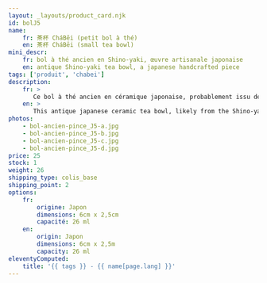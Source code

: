 ```yaml
---
layout: _layouts/product_card.njk
id: bolJ5
name:
    fr: 茶杯 CháBēi (petit bol à thé) 
    en: 茶杯 CháBēi (small tea bowl)
mini_descr:
    fr: bol à thé ancien en Shino-yaki, œuvre artisanale japonaise
    en: antique Shino-yaki tea bowl, a japanese handcrafted piece
tags: ['produit', 'chabei']
description: 
    fr: >
       Ce bol à thé ancien en céramique japonaise, probablement issu de la tradition du Shino-yaki. Ses tons doux et naturels, parsemés de délicates craquelures,<!--more--> évoquent l’authenticité et la simplicité des rituels du thé. Chaque détail raconte une histoire, entre savoir-faire ancestral et beauté intemporelle. Idéal pour savourer votre thé dans une ambiance empreinte de sérénité.
    en: >
       This antique japanese ceramic tea bowl, likely from the Shino-yaki tradition. Its soft, natural tones, adorned with delicate crackles,<!--more--> evoke the authenticity and simplicity of tea rituals. Every detail tells a story of ancestral craftsmanship and timeless beauty. Perfect for enjoying your tea in a serene and contemplative atmosphere.
photos:
    - bol-ancien-pince_J5-a.jpg
    - bol-ancien-pince_J5-b.jpg
    - bol-ancien-pince_J5-c.jpg
    - bol-ancien-pince_J5-d.jpg
price: 25
stock: 1
weight: 26 
shipping_type: colis_base
shipping_point: 2
options:
    fr:
        origine: Japon
        dimensions: 6cm x 2,5cm
        capacité: 26 ml
    en:
        origin: Japon
        dimensions: 6cm x 2,5m
        capacity: 26 ml
eleventyComputed:
    title: '{{ tags }} - {{ name[page.lang] }}'
---
```

